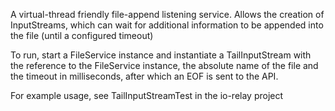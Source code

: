 A virtual-thread friendly file-append listening service. Allows the creation of InputStreams, which can wait for additional information to be appended into the file (until a configured timeout)

To run, start a FileService instance and instantiate a TailInputStream with the reference to the FileService instance, the absolute name of the file and the timeout in milliseconds, after which an EOF is sent to the API.

For example usage, see TailInputStreamTest in the io-relay project
